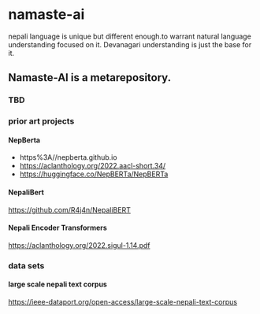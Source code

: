 # namaste-ai
nepali language is unique but different enough.to warrant natural language understanding focused on it. Devanagari understanding is just the base for it.

## Namaste-AI is a metarepository.

### TBD


### prior art projects
#### NepBerta 
* https%3A//nepberta.github.io
* https://aclanthology.org/2022.aacl-short.34/
* https://huggingface.co/NepBERTa/NepBERTa

#### NepaliBert 
https://github.com/R4j4n/NepaliBERT 

#### Nepali Encoder Transformers
https://aclanthology.org/2022.sigul-1.14.pdf


### data sets
#### large scale nepali text corpus
https://ieee-dataport.org/open-access/large-scale-nepali-text-corpus


